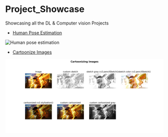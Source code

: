 # Project_Showcase
Showcasing all the DL & Computer vision Projects

* [Human Pose Estimation](https://github.com/Pavankunchala/Human-Pose-Estimation-OpenCV)

![Human pose estimation](https://github.com/Pavankunchala/Project_Showcase/blob/main/pose-gif.gif)

* [Cartoonize Images](https://github.com/Pavankunchala/Deep-Learning/tree/master/Cartoonize)

![Cartoonize images](https://github.com/Pavankunchala/Deep-Learning/blob/master/Cartoonize/CartoonPika.png)

